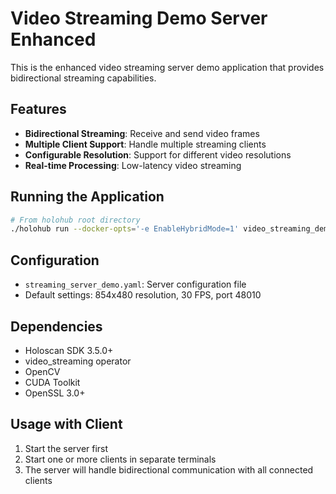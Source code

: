 # Video Streaming Demo Server Enhanced

This is the enhanced video streaming server demo application that provides bidirectional streaming capabilities.

## Features

- **Bidirectional Streaming**: Receive and send video frames
- **Multiple Client Support**: Handle multiple streaming clients
- **Configurable Resolution**: Support for different video resolutions
- **Real-time Processing**: Low-latency video streaming

## Running the Application

```bash
# From holohub root directory
./holohub run --docker-opts='-e EnableHybridMode=1' video_streaming_demo_server --language cpp
```

## Configuration

- `streaming_server_demo.yaml`: Server configuration file
- Default settings: 854x480 resolution, 30 FPS, port 48010

## Dependencies

- Holoscan SDK 3.5.0+
- video_streaming operator
- OpenCV
- CUDA Toolkit
- OpenSSL 3.0+

## Usage with Client

1. Start the server first
2. Start one or more clients in separate terminals
3. The server will handle bidirectional communication with all connected clients
